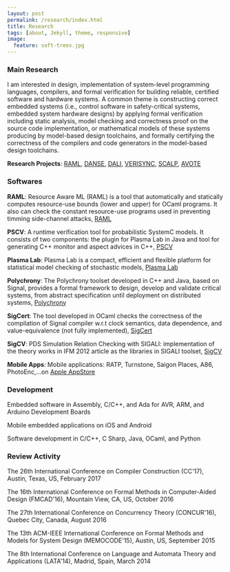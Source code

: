 ```yaml
---
layout: post
permalink: /research/index.html
title: Research
tags: [about, Jekyll, theme, responsive]
image:
  feature: soft-trees.jpg
---
```


### Main Research

I am interested in design, implementation of system-level programming languages, compilers, 
and formal verification for building reliable, certified software and hardware systems. 
A common theme is constructing correct embedded systems (i.e., control software in 
safety-critical systems, embedded system hardware designs) by applying formal 
verification including static analysis, model checking and correctness proof on the 
source code implementation, or mathematical models of these systems producing by 
model-based design toolchains, and formally certifying the correctness of the 
compilers and code generators in the model-based design toolchains.

**Research Projects**: [RAML](http://www.raml.co/ "RAML"), [DANSE](http://www.danse-ip.eu/home/), [DALI](http://www.ict-dali.eu/dali/), [VERISYNC](http://www.irit.fr/~Martin.Strecker/Proj/Old/Verisync/), [SCALP](http://scalp.gforge.inria.fr/), [AVOTE](http://scalp.gforge.inria.fr/)

### Softwares
**RAML**: Resource Aware ML (RAML) is a tool that automatically and statically computes resource-use bounds (lower and upper) for OCaml programs. It also can check the constant resource-use programs used in preventing timming side-channel attacks, [RAML](http://www.raml.co/) 

**PSCV**: A runtime verification tool for probabilistic SystemC models. It consists of two components: the plugin for Plasma Lab in Java and tool for generating C++ monitor and aspect advices in C++, [PSCV](https://project.inria.fr/pscv/)

**Plasma Lab**: Plasma Lab is a compact, efficient and flexible platform for statistical model checking of stochastic models, [Plasma Lab](https://project.inria.fr/plasma-lab/)

**Polychrony**: The Polychrony toolset developed in C++ and Java, based on Signal, provides a formal framework to design, develop and validate critical systems, from abstract specification until deployment on distributed systems, [Polychrony](http://www.irisa.fr/espresso/Polychrony/)

**SigCert**: The tool developed in OCaml checks the correctness of the compilation of Signal compiler w.r.t clock semantics, data dependence, and value-equivalence (not fully implemented), [SigCert](https://github.com/channgo2203/sigcert)

**SigCV**: PDS Simulation Relation Checking with SIGALI: implementation of the theory works in IFM 2012 article as the libraries in SIGALI toolset, [SigCV](https://github.com/channgo2203/SigCV)

**Mobile Apps**: Mobile applications: RATP, Turnstone, Saigon Places, A86, PhotoEnc,...on [Apple AppStore](https://itunes.apple.com/us/genre/ios/id36?mt=8)

### Development
Embedded software in Assembly, C/C++, and Ada for AVR, ARM, and Arduino Development Boards

Mobile embedded applications on iOS and Android

Software development in C/C++, C Sharp, Java, OCaml, and Python

### Review Activity
The 26th International Conference on Compiler Construction (CC'17), Austin, Texas, US, February 2017

The 16th International Conference on Formal Methods in Computer-Aided Design (FMCAD'16), Mountain View, CA, US, October 2016

The 27th International Conference on Concurrency Theory (CONCUR'16), Quebec City, Canada, August 2016

The 13th ACM-IEEE International Conference on Formal Methods and Models for System Design (MEMOCODE'15), Austin, US, September 2015

The 8th International Conference on Language and Automata Theory and Applications (LATA'14), Madrid, Spain, March 2014
